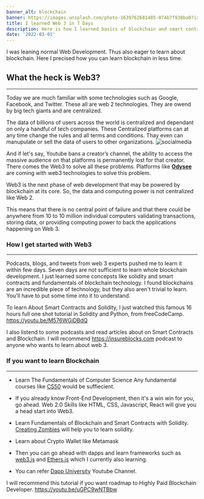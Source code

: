 ```yaml
---
banner_alt: blockchain
banner: https://images.unsplash.com/photo-1639762681485-074b7f938ba0?ixlib=rb-1.2.1&ixid=MnwxMjA3fDB8MHxwaG90by1wYWdlfHx8fGVufDB8fHx8&auto=format&fit=crop&w=1632&q=80
title: I learned Web 3 in 7 Days
description: Here is how I learned basics of blockchain and smart contracts.
date: '2022-03-01'
---
```


I was leaning normal Web Development. Thus also eager to learn about blockchain. Here I precised how you can learn blockchain in less time.


## What the heck is Web3?

---

Today we are much familiar with some technologies such as Google, Facebook, and Twitter. These all are web 2 technologies. They are owend by big tech giants and are centralized.

The data of billions of users across the world is centralized and dependant on only a handful of tech companies. These Centralized platforms can at any time change the rules and all terms and conditions. Thay even can manupulate or sell the data of users to other organizations.
![socialmedia](/Blog/web3/socialmedia.gif 'Social Media')

And if let's say, Youtube bans a creator’s channel, the ability to access the massive audience on that platforms is permanently lost for that creator.
There comes the Web3 to solve all these problems.
Platforms like **[Odysee](https://odysee.com/)** are coming with web3 technologies to solve this problem.

Web3 is the next phase of web development that may be powered by blockchain at its core. So, the data and computing power is not centralized like Web 2.

This means that there is no central point of failure and that there could be anywhere from 10 to 10 million individual computers validating transactions, storing data, or providing computing power to back the applications happening on Web 3.


### How I get started with Web3
---

Podcasts, blogs, and tweets from web 3 experts pushed me to learn it within few days. 
Seven days are not sufficient to learn whole blockchain development. I just learned some concepsts like solidity and smart contracts and fundamentals of blockchain technology. I found blockchains are an incredible piece of technology, but they also aren't trivial to learn. You'll have to put some time into it to understand.

To learn About Smart Contracts and Solidity, 
I just watched this famous 16 hours full one shot tutorial in Solidity and Python, from freeCodeCamp. https://youtu.be/M576WGiDBdQ

I also listend to some podcasts and read articles about on Smart Contracts and Blockchain. I will recommend https://insureblocks.com podcast to anyone who wants to learn about web 3.

### If you want to learn Blockchain
---

- Learn The Fundamentals of Computer Science
  Any fundamental courses like [CS50](https://cs50.harvard.edu/x/2022/) would be suffiecient.

- If you already know Front-End Development, then it's a win win for you, go ahead.
  Web 2.0 Skills like HTML, CSS, Javascript, React will give you a head start into Web3.

- Learn Fundamentals of Blockchain and Smart Contracts with Solidity.
 [Creating Zombies](https://cryptozombies.io/) will help you to learn solidity.

- Learn about Crypto Wallet like Metamask

- Then you can go ahead with dapps and learn frameworks such as [web3.js](https://web3js.readthedocs.io/en/v1.5.2/) and [Ethers.js]() which I currently also learning.

- You can refer [Dapp University](https://www.youtube.com/c/DappUniversity/playlists) Youtube Channel.


I will recommend this tutorial if you want roadmap to Highly Paid Blockchain Developer. https://youtu.be/uGPC9wNTBbw
